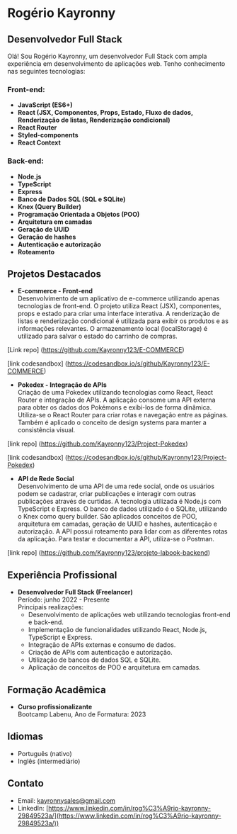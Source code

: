 # Rogério Kayronny

## Desenvolvedor Full Stack

Olá! Sou Rogério Kayronny, um desenvolvedor Full Stack com ampla experiência em desenvolvimento de aplicações web. Tenho conhecimento nas seguintes tecnologias:

### Front-end:

- **JavaScript (ES6+)**
- **React (JSX, Componentes, Props, Estado, Fluxo de dados, Renderização de listas, Renderização condicional)**
- **React Router**
- **Styled-components**
- **React Context**

### Back-end:

- **Node.js**
- **TypeScript**
- **Express**
- **Banco de Dados SQL (SQL e SQLite)**
- **Knex (Query Builder)**
- **Programação Orientada a Objetos (POO)**
- **Arquitetura em camadas**
- **Geração de UUID**
- **Geração de hashes**
- **Autenticação e autorização**
- **Roteamento**

## Projetos Destacados

- **E-commerce - Front-end**  
  Desenvolvimento de um aplicativo de e-commerce utilizando apenas tecnologias de front-end. O projeto utiliza React (JSX), componentes, props e estado para criar uma interface interativa. A renderização de listas e renderização condicional é utilizada para exibir os produtos e as informações relevantes. O armazenamento local (localStorage) é utilizado para salvar o estado do carrinho de compras.

[Link repo]  (https://github.com/Kayronny123/E-COMMERCE)
  
 [link codesandbox] (https://codesandbox.io/s/github/Kayronny123/E-COMMERCE)

- **Pokedex - Integração de APIs**  
  Criação de uma Pokedex utilizando tecnologias como React, React Router e integração de APIs. A aplicação consome uma API externa para obter os dados dos Pokémons e exibi-los de forma dinâmica. Utiliza-se o React Router para criar rotas e navegação entre as páginas. Também é aplicado o conceito de design systems para manter a consistência visual.
  
 [link repo] (https://github.com/Kayronny123/Project-Pokedex)
  
 [link codesandbox] (https://codesandbox.io/s/github/Kayronny123/Project-Pokedex)

- **API de Rede Social**  
  Desenvolvimento de uma API de uma rede social, onde os usuários podem se cadastrar, criar publicações e interagir com outras publicações através de curtidas. A tecnologia utilizada é Node.js com TypeScript e Express. O banco de dados utilizado é o SQLite, utilizando o Knex como query builder. São aplicados conceitos de POO, arquitetura em camadas, geração de UUID e hashes, autenticação e autorização. A API possui roteamento para lidar com as diferentes rotas da aplicação. Para testar e documentar a API, utiliza-se o Postman.
  
 [link repo] (https://github.com/Kayronny123/projeto-labook-backend)

## Experiência Profissional

- **Desenvolvedor Full Stack (Freelancer)**  
  Período: junho 2022 - Presente  
  Principais realizações:
  - Desenvolvimento de aplicações web utilizando tecnologias front-end e back-end.
  - Implementação de funcionalidades utilizando React, Node.js, TypeScript e Express.
  - Integração de APIs externas e consumo de dados.
  - Criação de APIs com autenticação e autorização.
  - Utilização de bancos de dados SQL e SQLite.
  - Aplicação de conceitos de POO e arquitetura em camadas.

## Formação Acadêmica

- **Curso profissionalizante**  
  Bootcamp Labenu, Ano de Formatura: 2023

## Idiomas

- Português (nativo)
- Inglês (intermediário)

## Contato

- Email: [kayronnysales@gmail.com](mailto:kayronnysales@gmail.com)
- LinkedIn: [https://www.linkedin.com/in/rog%C3%A9rio-kayronny-29849523a/](https://www.linkedin.com/in/rog%C3%A9rio-kayronny-29849523a/))
